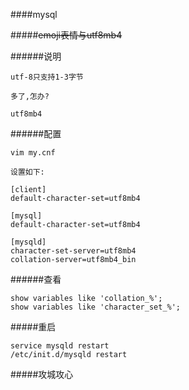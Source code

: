 ####mysql

#####<s>emoji表情与utf8mb4</s>

######说明

    utf-8只支持1-3字节

    多了,怎办?

    utf8mb4
######配置

    vim my.cnf

    设置如下:

    [client]
    default-character-set=utf8mb4

    [mysql]
    default-character-set=utf8mb4

    [mysqld]
    character-set-server=utf8mb4
    collation-server=utf8mb4_bin

######查看

    show variables like 'collation_%';
    show variables like 'character_set_%';

#####重启

    service mysqld restart
    /etc/init.d/mysqld restart



#####攻城攻心